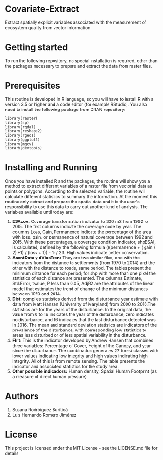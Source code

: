 # Covariate-Extract

Extract spatially explicit variables associated with the measurement of ecosystem quality from vector information.

# Getting started

To run the following repository, no special installation is required, other than the packages necessary to prepare and extract the data from raster files.

# Prerequisites

This routine is developed in R language, so you will have to install R with a version 3.5 or higher and a code editor (for example RStudio). You also need to install the following package from CRAN repository:

``` 
library(raster)
library(sp)
library(rgdal)
library(reshape2)
library(rgeos)
library(ggplot2)
library(mgcv)
library(devtools)
```
# Installing and Running

Once you have installed R and the packages, the routine will show you a method to extract different variables of a raster file from vectorial data as points or polygons. According to the selected variable, the routine will calculate different statistics to summary the information. At the moment this routine only extract and prepare the spatial data and it is the user's responsibility to use this data to carry out another kind of analysis. The variables available until today are:
1. **ESAcov:** Coverage transformation indicator to 300 m2 from 1992 to 2015. The first columns indicate the coverage code by year. The columns Loss, Gain, Permanence indicate the percentage of the area with loss, gain, or permanence of natural coverage between 1992 and 2015. With these percentages, a coverage condition indicator, shpESAI, is calculated, defined by the following formula (((permanence + ( gain / 2) +1) / (loss + 1)) - 1) / 23. High values ​​indicate better conservation.
2. **AsentData y dViasTren:** They are two similar files, one with the indicators from the distance to settlements (from 1970 to 2014) and the other with the distance to roads, same period. The tables present the minimum distance for each period; for shp with more than one pixel the statistics of each distance are presented. The columns Estimate, Std.Error, tvalue, P less than 0.05, AdjR2 are the attributes of the linear model that estimates the trend of change of the minimum distances between 1970 and 2014.
3. **Dist**: compiles statistics derived from the disturbance year estimate with data from Matt Hansen (University of Maryland) from 2000 to 2016.The statistics are for the years of the disturbance. In the original data, the value from 0 to 16 indicates the year of the disturbance, zero indicates no disturbance, and 16 indicates that the last disturbance detected was in 2016. The mean and standard deviation statistics are indicators of the prevalence of the disturbance, with corresponding low statistics to areas less disturbed or of less spatial variability in the disturbance.
4. **FInt**: This is the indicator developed by Andrew Hansen that combines three variables: Percentage of Cover, Height of the Canopy, and year since the disturbance. The combination generates 27 forest classes with lower values ​​indicating low integrity and high values ​​indicating high integrity. All of this is from remote sensing. The table presents the indicator and associated statistics for the study area.
5. **Other possible indicadors:** Human density, Spatial Human Footprint (as a measure of direct human pressure)

# Authors

1. Susana Rodróiguez Buriticá
2. Luis Hernando Romero Jiménez 

# License

This project is licensed under the MIT License - see the LICENSE.md file for details
